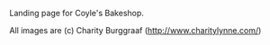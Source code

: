 Landing page for Coyle's Bakeshop.

All images are (c) Charity Burggraaf (http://www.charitylynne.com/)
